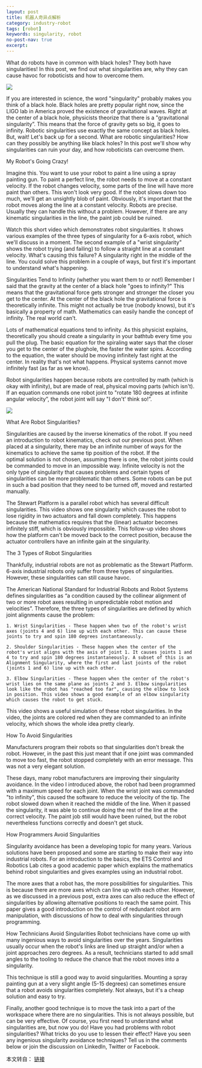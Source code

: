 ```yaml
---
layout: post
title: 机器人奇异点解析
category: industry-robot
tags: [robot]
keywords: singularity, robot
no-post-nav: true
excerpt: 
---
```


What do robots have in common with black holes? They both have singularities! In this post, we find out what singularities are, why they can cause havoc for roboticists and how to overcome them.

![](http://www.aiconan.com/assets/images/2019/industry-robot/industry-robot-model.png)

If you are interested in science, the word "singularity" probably makes you think of a black hole. Black holes are pretty popular right now, since the LIGO lab in America proved the existence of gravitational waves. Right at the center of a black hole, physicists theorize that there is a "gravitational singularity”. This means that the force of gravity gets so big, it goes to infinity. Robotic singularities use exactly the same concept as black holes. But, wait! Let's back up for a second. What are robotic singularities? How can they possibly be anything like black holes? In this post we'll show why singularities can ruin your day, and how roboticists can overcome them. 

My Robot's Going Crazy!

Imagine this. You want to use your robot to paint a line using a spray painting gun. To paint a perfect line, the robot needs to move at a constant velocity. If the robot changes velocity, some parts of the line will have more paint than others. This won't look very good. If the robot slows down too much, we'll get an unsightly blob of paint. Obviously, it's important that the robot moves along the line at a constant velocity. Robots are precise. Usually they can handle this without a problem. However, if there are any kinematic singularities in the line, the paint job could be ruined. 

Watch this short video which demonstrates robot singularities. It shows various examples of the three types of singularity for a 6-axis robot, which we'll discuss in a moment. The second example of a "wrist singularity" shows the robot trying (and failing) to follow a straight line at a constant velocity. What's causing this failure? A singularity right in the middle of the line. You could solve this problem in a couple of ways, but first it's important to understand what's happening.

Singularities Tend to Infinity (whether you want them to or not!)
Remember I said that the gravity at the center of a black hole "goes to infinity?" This means that the gravitational force gets stronger and stronger the closer you get to the center. At the center of the black hole the gravitational force is theoretically infinite. This might not actually be true (nobody knows), but it's basically a property of math. Mathematics can easily handle the concept of infinity. The real world can't. 

Lots of mathematical equations tend to infinity. As this physicist explains, theoretically you should create a singularity in your bathtub every time you pull the plug. The basic equation for the spiraling water says that the closer you get to the center of the plughole, the faster the water spins. According to the equation, the water should be moving infinitely fast right at the center. In reality that's not what happens. Physical systems cannot move infinitely fast (as far as we know). 

Robot singularities happen because robots are controlled by math (which is okay with infinity), but are made of real, physical moving parts (which isn't). If an equation commands one robot joint to "rotate 180 degrees at infinite angular velocity”, the robot joint will say "I don't' think so!”.

![](http://www.aiconan.com/assets/images/2019/industry-robot/industry-robot-model-1.png)

What Are Robot Singularities?

Singularities are caused by the inverse kinematics of the robot. If you need an introduction to robot kinematics, check out our previous post. When placed at a singularity, there may be an infinite number of ways for the kinematics to achieve the same tip position of the robot. If the optimal solution is not chosen, assuming there is one, the robot joints could be commanded to move in an impossible way. Infinite velocity is not the only type of singularity that causes problems and certain types of singularities can be more problematic than others. Some robots can be put in such a bad position that they need to be turned off, moved and restarted manually. 

The Stewart Platform is a parallel robot which has several difficult singularities. This video shows one singularity which causes the robot to lose rigidity in two actuators and fall down completely. This happens because the mathematics requires that the (linear) actuator becomes infinitely stiff, which is obviously impossible. This follow-up video shows how the platform can't be moved back to the correct position, because the actuator controllers have an infinite gain at the singularity. 

The 3 Types of Robot Singularities

Thankfully, industrial robots are not as problematic as the Stewart Platform. 6-axis industrial robots only suffer from three types of singularities. However, these singularities can still cause havoc.

The American National Standard for Industrial Robots and Robot Systems defines singularities as “a condition caused by the collinear alignment of two or more robot axes resulting in unpredictable robot motion and velocities”. Therefore, the three types of singularities are defined by which joint alignments cause the problem:

	1. Wrist Singularities - These happen when two of the robot's wrist axes (joints 4 and 6) line up with each other. This can cause these joints to try and spin 180 degrees instantaneously.

	2. Shoulder Singularities - These happen when the center of the robot's wrist aligns with the axis of joint 1. It causes joints 1 and 4 to try and spin 180 degrees instantaneously. A subset of this is an Alignment Singularity, where the first and last joints of the robot (joints 1 and 6) line up with each other.

	3. Elbow Singularities - These happen when the center of the robot's wrist lies on the same plane as joints 2 and 3. Elbow singularities look like the robot has "reached too far", causing the elbow to lock in position. This video shows a good example of an elbow singularity which causes the robot to get stuck.

This video shows a useful simulation of these robot singularities. In the video, the joints are colored red when they are commanded to an infinite velocity, which shows the whole idea pretty clearly.

How To Avoid Singularities

Manufacturers program their robots so that singularities don't break the robot. However, in the past this just meant that if one joint was commanded to move too fast, the robot stopped completely with an error message. This was not a very elegant solution. 

These days, many robot manufacturers are improving their singularity avoidance. In the video I introduced above, the robot had been programmed with a maximum speed for each joint. When the wrist joint was commanded "to infinity", this caused the software to reduce the velocity of the tip. The robot slowed down when it reached the middle of the line. When it passed the singularity, it was able to continue doing the rest of the line at the correct velocity. The paint job still would have been ruined, but the robot nevertheless functions correctly and doesn't get stuck.

How Programmers Avoid Singularities

Singularity avoidance has been a developing topic for many years. Various solutions have been proposed and some are starting to make their way into industrial robots. For an introduction to the basics, the ETS Control and Robotics Lab cites a good academic paper which explains the mathematics behind robot singularities and gives examples using an industrial robot. 

The more axes that a robot has, the more possibilities for singularities. This is because there are more axes which can line up with each other. However, as we discussed in a previous post, extra axes can also reduce the effect of singularities by allowing alternative positions to reach the same point. This paper gives a good introduction on the control of redundant robot arm manipulation, with discussions of how to deal with singularities through programming.

How Technicians Avoid Singularities
Robot technicians have come up with many ingenious ways to avoid singularities over the years. Singularities usually occur when the robot's links are lined up straight and/or when a joint approaches zero degrees. As a result, technicians started to add small angles to the tooling to reduce the chance that the robot moves into a singularity. 

This technique is still a good way to avoid singularities. Mounting a spray painting gun at a very slight angle (5-15 degrees) can sometimes ensure that a robot avoids singularities completely. Not always, but it's a cheap solution and easy to try.

Finally, another good technique is to move the task into a part of the workspace where there are no singularities. This is not always possible, but can be very effective. Of course, you first need to understand what singularities are, but now you do!
Have you had problems with robot singularities? What tricks do you use to lessen their effect? Have you seen any ingenious singularity avoidance techniques? Tell us in the comments below or join the discussion on LinkedIn, Twitter or Facebook.

本文转自：
[链接](http://blog.robotiq.com/why-singularities-can-ruin-your-day?utm_campaign=Blog+Subscribers&utm_source=hs_email&utm_medium=email&utm_content=26479582&_hsenc=p2ANqtz-9NTP-BrkV29GVPNRXLHuLYy8mRnDEJrZuz4HIRZlXBDBE6hmZbEvhcl7p--F3vyENmya4l8OKB2RRJ64YWLhCY7Avh7w&_hsmi=26479582)